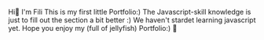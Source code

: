 Hi🪼
I'm Fili
This is my first little Portfolio:)
The Javascript-skill knowledge is just to fill out the section a bit better :) We haven't stardet learning javascript yet.
Hope you enjoy my (full of jellyfish) Portfolio:)
🪼
